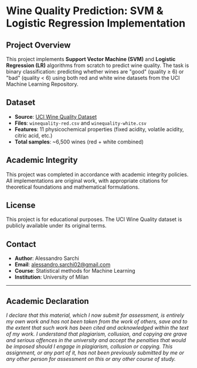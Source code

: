 # Wine Quality Prediction: SVM & Logistic Regression Implementation

## Project Overview

This project implements **Support Vector Machine (SVM)** and **Logistic Regression (LR)** algorithms from scratch to predict wine quality. The task is binary classification: predicting whether wines are "good" (quality ≥ 6) or "bad" (quality < 6) using both red and white wine datasets from the UCI Machine Learning Repository.

## Dataset

- **Source**: [UCI Wine Quality Dataset](https://archive.ics.uci.edu/ml/datasets/wine+quality)
- **Files**: `winequality-red.csv` and `winequality-white.csv`
- **Features**: 11 physicochemical properties (fixed acidity, volatile acidity, citric acid, etc.)
- **Total samples**: ~6,500 wines (red + white combined)

## Academic Integrity

This project was completed in accordance with academic integrity policies. All implementations are original work, with appropriate citations for theoretical foundations and mathematical formulations.

## License

This project is for educational purposes. The UCI Wine Quality dataset is publicly available under its original terms.

## Contact

- **Author**: Alessandro Sarchi
- **Email**: alessandro.sarchi02@gmail.com
- **Course**: Statistical methods for Machine Learning
- **Institution**: University of Milan

---

## Academic Declaration

*I declare that this material, which I now submit for assessment, is entirely my own work and has not been taken from the work of others, save and to the extent that such work has been cited and acknowledged within the text of my work. I understand that plagiarism, collusion, and copying are grave and serious offences in the university and accept the penalties that would be imposed should I engage in plagiarism, collusion or copying. This assignment, or any part of it, has not been previously submitted by me or any other person for assessment on this or any other course of study.*